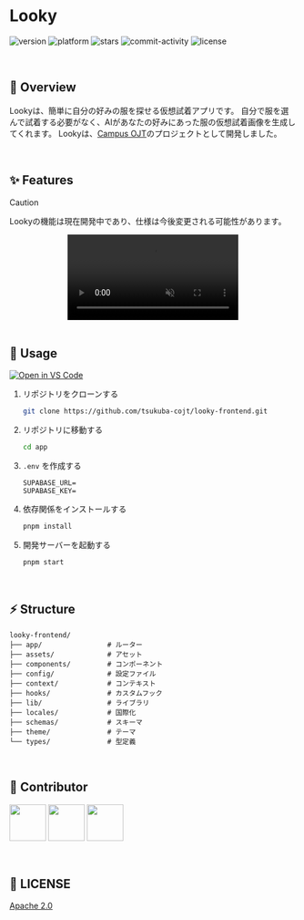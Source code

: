 # Looky

![version](https://img.shields.io/badge/version-1.0.0-red.svg)
![platform](https://img.shields.io/badge/platform-ios%20|%20android-orange.svg)
![stars](https://img.shields.io/github/stars/tsukuba-cojt/looky-frontend?color=yellow)
![commit-activity](https://img.shields.io/github/commit-activity/t/tsukuba-cojt/looky-frontend)
![license](https://img.shields.io/badge/license-Apache%202.0-green)

<br>

## 📝 Overview

Lookyは、簡単に自分の好みの服を探せる仮想試着アプリです。
自分で服を選んで試着する必要がなく、AIがあなたの好みにあった服の仮想試着画像を生成してくれます。
Lookyは、[Campus OJT](https://tsukuba-cojt.github.io/)のプロジェクトとして開発しました。

<br>

## ✨ Features

> [!CAUTION]
> Lookyの機能は現在開発中であり、仕様は今後変更される可能性があります。

<div align="center">
  <video controls src="https://github.com/user-attachments/assets/4df2f066-543e-4c88-82b6-fd78aa8e7c2b" muted="false"></video>
</div>

<br>

## 🔧 Usage

[![Open in VS Code](https://img.shields.io/static/v1?logo=visualstudiocode&label=&message=Open%20in%20Visual%20Studio%20Code&labelColor=2c2c32&color=007acc&logoColor=007acc)](https://open.vscode.dev/tsukuba-cojt/looky-frontend)

1. リポジトリをクローンする

   ```bash
   git clone https://github.com/tsukuba-cojt/looky-frontend.git
   ```

2. リポジトリに移動する

   ```bash
   cd app
   ```

3. `.env` を作成する

   ```env
   SUPABASE_URL=
   SUPABASE_KEY=
   ```

4. 依存関係をインストールする

   ```bash
   pnpm install
   ```

5. 開発サーバーを起動する
   ```bash
   pnpm start
   ```

<br>

## ⚡️ Structure

```
looky-frontend/
├── app/                # ルーター
├── assets/             # アセット
├── components/         # コンポーネント
├── config/             # 設定ファイル
├── context/            # コンテキスト
├── hooks/              # カスタムフック
├── lib/                # ライブラリ
├── locales/            # 国際化
├── schemas/            # スキーマ
├── theme/              # テーマ
└── types/              # 型定義
```

<br>

## 🤝 Contributor

<a href="https://github.com/yushin-ito"><img  src="https://avatars.githubusercontent.com/u/75526539?v=4" width="64px"></a>
<a href="https://github.com/ankomochi"><img  src="https://avatars.githubusercontent.com/u/33803955?v=4" width="64px"></a>
<a href="https://github.com/nowex35"><img  src="https://avatars.githubusercontent.com/u/152232532?v=4" width="64px"></a>

<br>

## 📜 LICENSE

[Apache 2.0](LICENSE)